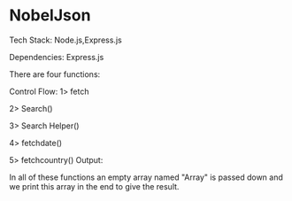 # NobelJson
Tech Stack: Node.js,Express.js

Dependencies: Express.js

There are four functions:

Control Flow:
  1> fetch
 
  2> Search()
  
  3> Search Helper()
  
  4> fetchdate()
  
  5> fetchcountry()
Output: 

In all of these functions an empty array named "Array" is passed down and we print this array in the end
to give the result.

